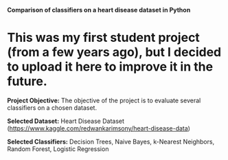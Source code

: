 **Comparison of classifiers on a heart disease dataset in Python**

# This was my first student project (from a few years ago), but I decided to upload it here to improve it in the future. 

**Project Objective:** The objective of the project is to evaluate several classifiers on a chosen dataset.

**Selected Dataset:** Heart Disease Dataset (https://www.kaggle.com/redwankarimsony/heart-disease-data)

**Selected Classifiers:** Decision Trees, Naive Bayes, k-Nearest Neighbors, Random Forest, Logistic Regression
